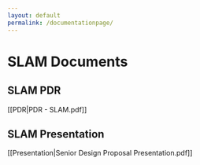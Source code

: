 ```yaml
---
layout: default
permalink: /documentationpage/
---
```

# SLAM Documents
## SLAM PDR
[[PDR|PDR - SLAM.pdf]]
## SLAM Presentation
[[Presentation|Senior Design Proposal Presentation.pdf]]



